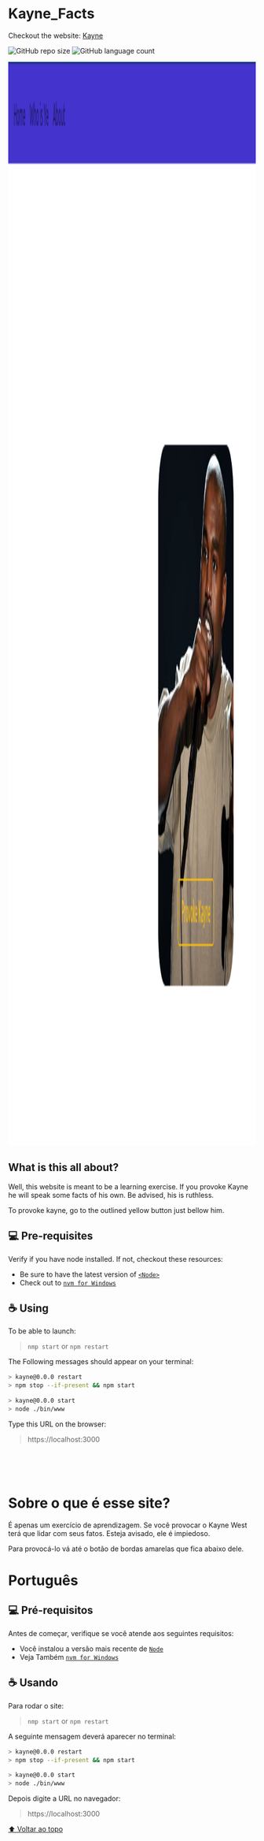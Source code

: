 # Kayne_Facts

Checkout the website: [Kayne](https://kayne.vercel.app/)

<!---Esses são exemplos. Veja https://shields.io para outras pessoas ou para personalizar este conjunto de escudos. Você pode querer incluir dependências, status do projeto e informações de licença aqui--->

![GitHub repo size](https://img.shields.io/github/repo-size/FelipeMaced0/README-template?style=for-the-badge)
![GitHub language count](https://img.shields.io/github/languages/count/FelipeMaced0/README-template?style=for-the-badge)

<img src="./public/images/kayne-facts-presentation-image.png" style="width:60vw; height:55vh" alt="Kayne Facts Presentation Image"> 

## What is this all about?

Well, this website is meant to be a learning exercise. If you provoke Kayne he will speak
some facts of his own. Be advised, his is ruthless.

To provoke kayne, go to the outlined yellow button just bellow him.

## 💻 Pre-requisites

Verify if you have node installed. If not, checkout these resources:
<!---Estes são apenas requisitos de exemplo. Adicionar, duplicar ou remover conforme necessário--->
* Be sure to have the latest version of [`<Node>`](https://nodejs.dev/en/download/)
* Check out to [`nvm for Windows`](https://github.com/coreybutler/nvm-windows)

## ☕ Using 

To be able to launch:

  > `nmp start` or `npm restart`

The Following messages should appear on your terminal:

```bash
> kayne@0.0.0 restart
> npm stop --if-present && npm start

```

```bash
> kayne@0.0.0 start
> node ./bin/www

```
Type this URL on the browser:
 > https://localhost:3000

<br><br><br>


# Sobre o que é esse site?

É apenas um exercício de aprendizagem. Se você provocar o Kayne West terá que lidar com seus fatos.
Esteja avisado, ele é impiedoso.

Para provocá-lo vá até o botão de bordas amarelas que fica abaixo dele.

# Português

## 💻 Pré-requisitos

Antes de começar, verifique se você atende aos seguintes requisitos:
<!---Estes são apenas requisitos de exemplo. Adicionar, duplicar ou remover conforme necessário--->
* Você instalou a versão mais recente de [`Node`](https://nodejs.dev/en/download/)
* Veja Também [`nvm for Windows`](https://github.com/coreybutler/nvm-windows)

## ☕ Usando 

Para rodar o site:

  > `nmp start` or `npm restart`

A seguinte mensagem deverá aparecer no terminal:

```bash
> kayne@0.0.0 restart
> npm stop --if-present && npm start

```

```bash
> kayne@0.0.0 start
> node ./bin/www

```
Depois digite a URL no navegador:
 > https://localhost:3000

[⬆ Voltar ao topo](#Kayne_Facts)<br>
